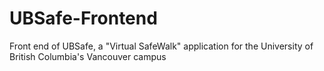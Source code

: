 # UBSafe-Frontend
Front end of UBSafe, a "Virtual SafeWalk" application for the University of British Columbia's Vancouver campus

